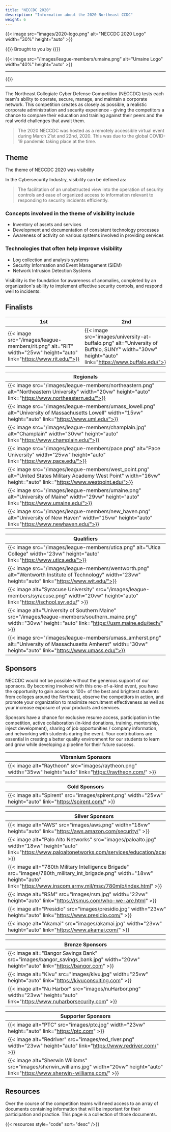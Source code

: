 ```yaml
---
title: "NECCDC 2020"
description: "Information about the 2020 Northeast CCDC"
weight: 6
---
```


{{< image src="images/2020-logo.png" alt="NECCDC 2020 Logo" width="30%" height="auto" >}}

{{<intro>}}
Brought to you by
{{</intro>}}

{{< image src="/images/league-members/umaine.png" alt="Umaine Logo" width="40%" height="auto" >}}

---

{{<toc>}}

---

The Northeast Collegiate Cyber Defense Competition (NECCDC) tests each team's ability to operate, secure, manage, and maintain a corporate network. This competition creates as closely as possible, a realistic corporate administration and security experience - giving the competitors a chance to compare their education and training against their peers and the real world challenges that await them. 

> The 2020 NECCDC was hosted as a remotely accessible virtual event during March 21st and 22nd, 2020. This was due to the global COVID-19 pandemic taking place at the time.

## Theme

The theme of NECCDC 2020 was visibility

In the Cybersecurity Industry, visibility can be defined as:
> The facilitation of an unobstructed view into the operation of security controls and ease of organized access to information relevant to responding to security incidents efficiently.

### Concepts involved in the theme of visibility include

* Inventory of assets and services
* Development and documentation of consistent technology processes
* Awareness of activity on various systems involved in providing services

### Technologies that often help improve visibility

* Log collection and analysis systems
* Security Information and Event Management (SIEM)
* Network Intrusion Detection Systems

Visibility is the foundation for awareness of anomalies, completed by an organization's ability to implement effective security controls, and respond well to incidents:


## Finalists

| **1st** | **2nd** | **3rd** |
| - | - | - |
| {{< image src="/images/league-members/rit.png" alt="RIT" width="25vw" height="auto" link="https://www.rit.edu/">}} | {{< image src="images/university-at-buffalo.png" alt="University of Buffalo, SUNY" width="30vw" height="auto" link="https://www.buffalo.edu/">}} | {{< image src="/images/league-members/albany.png" alt="University at Albany, SUNY" width="25vw" height="auto" link="https://www.albany.edu/">}} |


| **Regionals** |
| - |
| {{< image src="/images/league-members/northeastern.png" alt="Northeastern University" width="20vw" height="auto" link="https://www.northeastern.edu/">}} |
| {{< image src="/images/league-members/umass_lowell.png" alt="University of Massachusetts Lowell" width="15vw" height="auto" link="https://www.uml.edu/">}} |
| {{< image src="/images/league-members/champlain.jpg" alt="Champlain" width="30vw" height="auto" link="https://www.champlain.edu/">}} |
| {{< image src="/images/league-members/pace.png" alt="Pace University" width="25vw" height="auto" link="https://www.pace.edu/">}} |
| {{< image src="/images/league-members/west_point.png" alt="United States Military Academy West Point" width="16vw" height="auto" link="https://www.westpoint.edu/">}} |
| {{< image src="/images/league-members/umaine.png" alt="University of Maine" width="29vw" height="auto" link="https://www.umaine.edu/">}} |
| {{< image src="/images/league-members/new_haven.png" alt="University of New Haven" width="15vw" height="auto" link="https://www.newhaven.edu/">}} |

| **Qualifiers** |
| - |
| {{< image src="/images/league-members/utica.png" alt="Utica College" width="23vw" height="auto" link="https://www.utica.edu/">}} |
| {{< image src="/images/league-members/wentworth.png" alt="Wentworth Institute of Technology" width="23vw" height="auto" link="https://www.wit.edu/">}} |
| {{< image alt="Syracuse University" src="/images/league-members/syracuse.png" width="20vw" height="auto" link="https://ischool.syr.edu/" >}} |
| {{< image alt="University of Southern Maine" src="/images/league-members/southern_maine.png" width="30vw" height="auto" link="https://usm.maine.edu/tech/" >}} |
| {{< image src="/images/league-members/umass_amherst.png" alt="University of Massachusetts Amherst" width="30vw" height="auto" link="https://www.umass.edu/">}} |

## Sponsors

NECCDC would not be possible without the generous support of our sponsors. By becoming involved with this one-of-a-kind event, you have the opportunity to gain access to 100+ of the best and brightest students from colleges around the Northeast, observe the competitors in action, and promote your organization to maximize recruitment effectiveness as well as your increase exposure of your products and services.

Sponsors have a chance for exclusive resume access, participation in the competition, active collaboration (in-kind donations, training, mentorship, inject development), sharing of job opportunities / company information, and networking with students during the event. Your contributions are essential in creating a better quality environment for our students to learn and grow while developing a pipeline for their future success.

| **Vibranium Sponsors** |
| - |
| {{< image alt="Raytheon" src="images/raytheon.png" width="35vw" height="auto" link="https://raytheon.com/" >}} |

| **Gold Sponsors** |
| - |
| {{< image alt="Spirent" src="images/spirent.png" width="25vw" height="auto" link="https://spirent.com/" >}} |

| **Silver Sponsors** |
| - |
| {{< image alt="AWS" src="images/aws.png" width="18vw" height="auto" link="https://aws.amazon.com/security/" >}} |
| {{< image alt="Palo Alto Networks" src="images/paloalto.jpg" width="18vw" height="auto" link="https://www.paloaltonetworks.com/services/education/academy" >}} |
| {{< image alt="780th Military Intelligence Brigade" src="images/780th_military_int_brigade.png" width="18vw" height="auto" link="https://www.inscom.army.mil/msc/780mib/index.html" >}} |
| {{< image alt="RSM" src="images/rsm.jpg" width="22vw" height="auto" link="https://rsmus.com/who-we-are.html" >}} |
| {{< image alt="Presidio" src="images/presidio.jpg" width="23vw" height="auto" link="https://www.presidio.com/" >}} |
| {{< image alt="Akamai" src="images/akamai.jpg" width="23vw" height="auto" link="https://www.akamai.com/" >}} |

| **Bronze Sponsors** |
| - |
| {{< image alt="Bangor Savings Bank" src="images/bangor_savings_bank.jpg" width="20vw" height="auto" link="https://bangor.com" >}} |
| {{< image alt="Kivu" src="images/kivu.jpg" width="25vw" height="auto" link="https://kivuconsulting.com" >}} |
| {{< image alt="Nu Harbor" src="images/nuHarbor.png" width="23vw" height="auto" link="https://www.nuharborsecurity.com" >}} |

| **Supporter Sponsors** |
| - |
| {{< image alt="PTC" src="images/ptc.jpg" width="23vw" height="auto" link="https://ptc.com" >}} |
| {{< image alt="Redriver" src="images/red_river.png" width="23vw" height="auto" link="https://www.redriver.com/" >}} |
| {{< image alt="Sherwin Williams" src="images/sherwin_williams.jpg" width="20vw" height="auto" link="https://www.sherwin-williams.com/" >}} |

## Resources

Over the course of the competition teams will need access to an array of documents containing information that will be important for their participation and practice. This page is a collection of those documents.

{{< resources style="code" sort="desc" />}}
